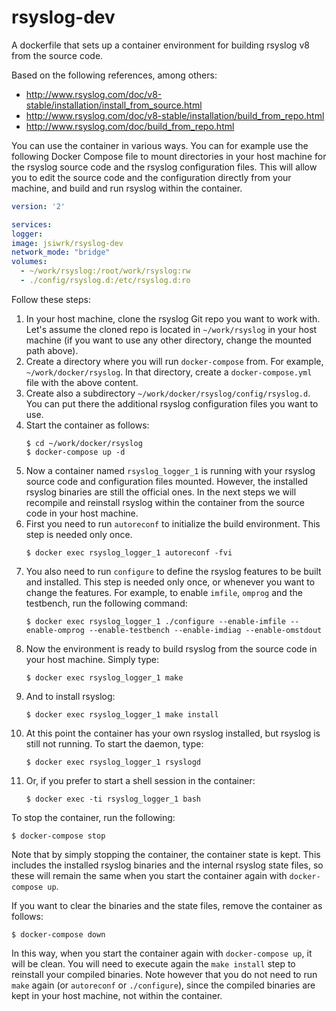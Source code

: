 rsyslog-dev
===========
A dockerfile that sets up a container environment for building rsyslog v8 from the source code.

Based on the following references, among others:
* http://www.rsyslog.com/doc/v8-stable/installation/install_from_source.html
* http://www.rsyslog.com/doc/v8-stable/installation/build_from_repo.html
* http://www.rsyslog.com/doc/build_from_repo.html

You can use the container in various ways. You can for example use the following Docker Compose file to mount directories in your host machine for the rsyslog source code and the rsyslog configuration files. This will allow you to edit the source code and the configuration directly from your machine, and build and run rsyslog within the container.
```yaml
version: '2'

services:
logger:
image: jsiwrk/rsyslog-dev
network_mode: "bridge"
volumes:
  - ~/work/rsyslog:/root/work/rsyslog:rw
  - ./config/rsyslog.d:/etc/rsyslog.d:ro
```

Follow these steps:
1. In your host machine, clone the rsyslog Git repo you want to work with. Let's assume the cloned repo is located in `~/work/rsyslog` in your host machine (if you want to use any other directory, change the mounted path above).
1. Create a directory where you will run `docker-compose` from. For example, `~/work/docker/rsyslog`. In that directory, create a `docker-compose.yml` file with the above content.
1. Create also a subdirectory `~/work/docker/rsyslog/config/rsyslog.d`. You can put there the additional rsyslog configuration files you want to use.
1. Start the container as follows:
    ```
    $ cd ~/work/docker/rsyslog
    $ docker-compose up -d
    ```
1. Now a container named `rsyslog_logger_1` is running with your rsyslog source code and configuration files mounted. However, the installed rsyslog binaries are still the official ones. In the next steps we will recompile and reinstall rsyslog within the container from the source code in your host machine.
1. First you need to run `autoreconf` to initialize the build environment. This step is needed only once.
    ```
    $ docker exec rsyslog_logger_1 autoreconf -fvi
    ```
1. You also need to run `configure` to define the rsyslog features to be built and installed. This step is needed only once, or whenever you want to change the features. For example, to enable `imfile`, `omprog` and the testbench, run the following command:
    ```
    $ docker exec rsyslog_logger_1 ./configure --enable-imfile --enable-omprog --enable-testbench --enable-imdiag --enable-omstdout
    ```
1. Now the environment is ready to build rsyslog from the source code in your host machine. Simply type:
    ```
    $ docker exec rsyslog_logger_1 make
    ```
1. And to install rsyslog:
    ```
    $ docker exec rsyslog_logger_1 make install
    ```
1. At this point the container has your own rsyslog installed, but rsyslog is still not running. To start the daemon, type:
    ```
    $ docker exec rsyslog_logger_1 rsyslogd
    ```
1. Or, if you prefer to start a shell session in the container:
    ```
    $ docker exec -ti rsyslog_logger_1 bash
    ```

To stop the container, run the following:
```
$ docker-compose stop
```

Note that by simply stopping the container, the container state is kept. This includes the installed rsyslog binaries and the internal rsyslog state files, so these will remain the same when you start the container again with `docker-compose up`.

If you want to clear the binaries and the state files, remove the container as follows:
```
$ docker-compose down
```

In this way, when you start the container again with `docker-compose up`, it will be clean. You will need to execute again the `make install` step to reinstall your compiled binaries. Note however that you do not need to run `make` again (or `autoreconf` or `./configure`), since the compiled binaries are kept in your host machine, not within the container.
